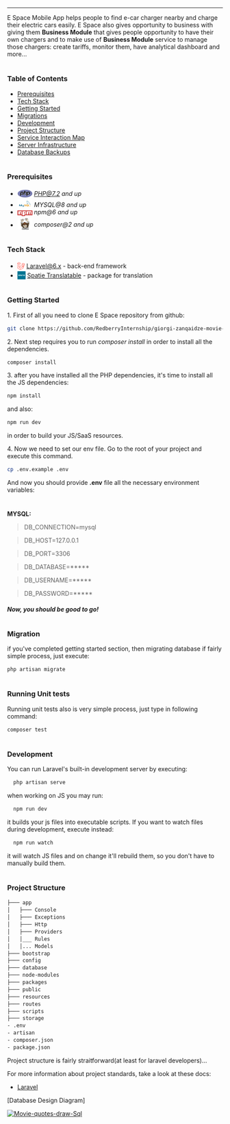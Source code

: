 
---
E Space Mobile App helps people to find e-car charger nearby and charge their electric cars easily.
E Space also gives opportunity to business with giving them **Business Module** that gives people opportunity to have their own chargers and to make use of **Business Module** service to manage those chargers: create tariffs, monitor them, have analytical dashboard and more...

#
### Table of Contents
* [Prerequisites](#prerequisites)
* [Tech Stack](#tech-stack)
* [Getting Started](#getting-started)
* [Migrations](#migration)
* [Development](#development)
* [Project Structure](#project-structure)
* [Service Interaction Map](#service-interaction-map)
* [Server Infrastructure](#server-infrastructure)
* [Database Backups](#database-backups)

#
### Prerequisites

* <img src="https://github.com/RedberryInternship/example-project-laravel/raw/master/readme/assets/php.svg" width="35" style="position: relative; top: 4px" /> *PHP@7.2 and up*
* <img src="https://github.com/RedberryInternship/example-project-laravel/raw/master/readme/assets/mysql.png" width="35" style="position: relative; top: 4px" /> *MYSQL@8 and up*
* <img src="https://github.com/RedberryInternship/example-project-laravel/raw/master/readme/assets/npm.png" width="35" style="position: relative; top: 4px" /> *npm@6 and up*
* <img src="https://github.com/RedberryInternship/example-project-laravel/raw/master/readme/assets/composer.png" width="35" style="position: relative; top: 6px" /> *composer@2 and up*


#
### Tech Stack

* <img src="https://github.com/RedberryInternship/example-project-laravel/raw/master/readme/assets/laravel.png" height="18" style="position: relative; top: 4px" /> [Laravel@6.x](https://laravel.com/docs/6.x) - back-end framework
* <img src="https://github.com/RedberryInternship/example-project-laravel/raw/master/readme/assets/spatie.png" height="19" style="position: relative; top: 4px" /> [Spatie Translatable](https://github.com/spatie/laravel-translatable) - package for translation

#
### Getting Started
1\. First of all you need to clone E Space repository from github:
```sh
git clone https://github.com/RedberryInternship/giorgi-zanqaidze-movie-quotes
```

2\. Next step requires you to run *composer install* in order to install all the dependencies.
```sh
composer install
```

3\. after you have installed all the PHP dependencies, it's time to install all the JS dependencies:
```sh
npm install
```

and also:
```sh
npm run dev
```
in order to build your JS/SaaS resources.

4\. Now we need to set our env file. Go to the root of your project and execute this command.
```sh
cp .env.example .env
```
And now you should provide **.env** file all the necessary environment variables:

#
**MYSQL:**
>DB_CONNECTION=mysql

>DB_HOST=127.0.0.1

>DB_PORT=3306

>DB_DATABASE=*****

>DB_USERNAME=*****

>DB_PASSWORD=*****

##### Now, you should be good to go!


#
### Migration
if you've completed getting started section, then migrating database if fairly simple process, just execute:
```sh
php artisan migrate
```

#
### Running Unit tests
Running unit tests also is very simple process, just type in following command:

```sh
composer test
```

#
### Development

You can run Laravel's built-in development server by executing:

```sh
  php artisan serve
```

when working on JS you may run:

```sh
  npm run dev
```
it builds your js files into executable scripts.
If you want to watch files during development, execute instead:

```sh
  npm run watch
```
it will watch JS files and on change it'll rebuild them, so you don't have to manually build them.



#
### Project Structure

```bash
├─── app
│   ├─── Console
│   ├─── Exceptions
│   ├─── Http
│   ├─── Providers
│   │___ Rules
│   │... Models
├─── bootstrap
├─── config
├─── database
├─── node-modules
├─── packages
├─── public
├─── resources
├─── routes
├─── scripts
├─── storage
- .env
- artisan
- composer.json
- package.json
```

Project structure is fairly straitforward(at least for laravel developers)...

For more information about project standards, take a look at these docs:
* [Laravel](https://laravel.com/docs/6.x)

[Database Design Diagram]

<a href="https://ibb.co/N2nZVj7"><img src="https://i.ibb.co/N2nZVj7/Movie-quotes-draw-Sql.png" alt="Movie-quotes-draw-Sql"></a>